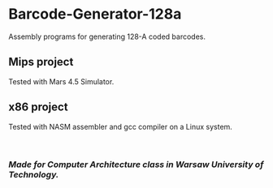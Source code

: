 # Barcode-Generator-128a

Assembly programs for generating 128-A coded barcodes.

## Mips project 
Tested with Mars 4.5 Simulator.<br>

## x86 project 
Tested with NASM assembler and gcc compiler on a Linux system.<br><br><br>

### *Made for Computer Architecture class in Warsaw University of Technology.*


